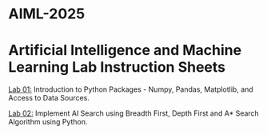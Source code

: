 # AIML-2025
# Artificial Intelligence and Machine Learning Lab Instruction Sheets
[Lab 01:](https://github.com/Sathvikapolepelly/AIML-2025/blob/main/aiml%201.txt) Introduction to Python Packages - Numpy, Pandas, Matplotlib, and Access to Data Sources.

[Lab 02:]() Implement AI Search using Breadth First, Depth First and A* Search Algorithm using Python.
